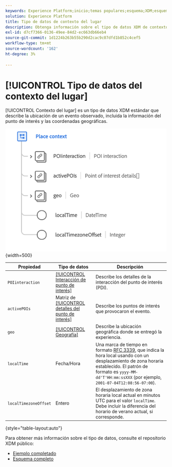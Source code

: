 ```yaml
---
keywords: Experience Platform;inicio;temas populares;esquema;XDM;esquemas;esquemas;contexto de lugar;contexto de lugar;tipo de datos;tipo de datos;tipo de datos;
solution: Experience Platform
title: Tipo de datos de contexto del lugar
description: Obtenga información sobre el tipo de datos XDM de contexto de ubicación.
exl-id: d7cf7366-0136-49ee-84d2-ec663db66eb4
source-git-commit: 1d1224b263b55b290d2cac9c07dfd1b852c4cef5
workflow-type: tm+mt
source-wordcount: '162'
ht-degree: 3%

---
```


# [!UICONTROL Tipo de datos del contexto del lugar]

[!UICONTROL Contexto del lugar] es un tipo de datos XDM estándar que describe la ubicación de un evento observado, incluida la información del punto de interés y las coordenadas geográficas.

![](../images/data-types/place-context.png){width=500}

| Propiedad | Tipo de datos | Descripción |
| --- | --- | --- |
| `POIinteraction` | [[!UICONTROL Interacción de punto de interés]](./poi-interaction.md) | Describe los detalles de la interacción del punto de interés (PDI). |
| `activePOIs` | Matriz de [[!UICONTROL detalles del punto de interés]](./poi-details.md) | Describe los puntos de interés que provocaron el evento. |
| `geo` | [[!UICONTROL Geografía]](./geo.md) | Describe la ubicación geográfica donde se entregó la experiencia. |
| `localTime` | Fecha/Hora | Una marca de tiempo en formato [RFC 3339](https://tools.ietf.org/html/rfc3339), que indica la hora local usando con un desplazamiento de zona horaria establecido. El patrón de formato es `yyyy-MM-dd'T'HH:mm:ssXXX` (por ejemplo, `2001-07-04T12:08:56-07:00`). |
| `localTimezoneOffset` | Entero | El desplazamiento de zona horaria local actual en minutos UTC para el valor `localTime`. Debe incluir la diferencia del horario de verano actual, si corresponde. |

{style="table-layout:auto"}

Para obtener más información sobre el tipo de datos, consulte el repositorio XDM público:

* [Ejemplo completado](https://github.com/adobe/xdm/blob/master/components/datatypes/placecontext.example.1.json)
* [Esquema completo](https://github.com/adobe/xdm/blob/master/components/datatypes/placecontext.schema.json)
